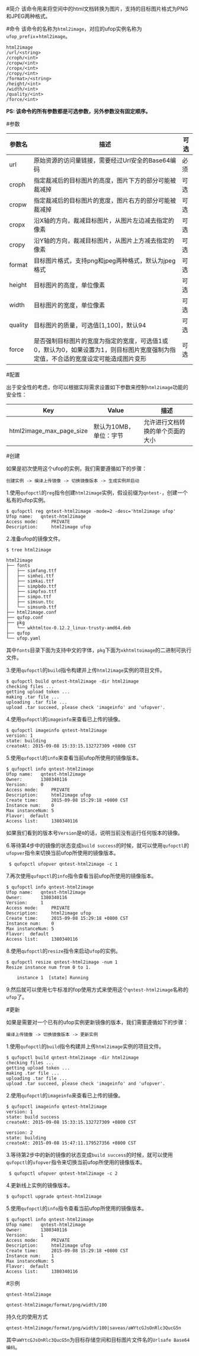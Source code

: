 #简介
该命令用来将空间中的html文档转换为图片，支持的目标图片格式为PNG和JPEG两种格式。

#命令
该命令的名称为`html2image`，对应的ufop实例名称为`ufop_prefix`+`html2image`。

```
html2image
/url/<string>
/croph/<int>
/cropw/<int>
/cropx/<int>
/cropy/<int>
/format>/<string>
/height/<int>
/width/<int>
/quality/<int>
/force/<int>
```

**PS: 该命令的所有参数都是可选参数，另外参数没有固定顺序。**

#参数

|参数名|描述|可选|
|--------|----------|----------|
|url|原始资源的访问量链接，需要经过Url安全的Base64编码|必须|
|croph|指定裁减后的目标图片的高度，图片下方的部分可能被裁减掉|可选|
|cropw|指定裁减后的目标图片的宽度，图片右方的部分可能被裁减掉|可选|
|cropx|沿X轴的方向，裁减目标图片，从图片左边减去指定的像素|可选|
|cropy|沿Y轴的方向，裁减目标图片，从图片上方减去指定的像素|可选|
|format|目标图片格式，支持png和jpeg两种格式，默认为jpeg格式|可选|
|height|目标图片的高度，单位像素|可选|
|width|目标图片的宽度，单位像素|可选|
|quality|目标图片的质量，可选值[1,100]，默认94|可选|
|force|是否强制目标图片的宽度为指定的宽度，可选值1或0，默认为0，如果设置为1，则目标图片宽度强制为指定值，不合适的宽度设定可能造成图片变形|可选|

#配置

出于安全性的考虑，你可以根据实际需求设置如下参数来控制`html2image`功能的安全性：

|Key|Value|描述|
|------------|-----------|-------------|
|html2image_max_page_size|默认为10MB，单位：字节|允许进行文档转换的单个页面的大小|

#创建

如果是初次使用这个ufop的实例，我们需要遵循如下的步骤：

```
创建实例 -> 编译上传镜像 -> 切换镜像版本 -> 生成实例并启动
```

1.使用`qufopctl`的`reg`指令创建`html2image`实例，假设前缀为`qntest-`，创建一个私有的ufop实例。

```
$ qufopctl reg qntest-html2image -mode=2 -desc='html2image ufop'
Ufop name:	 qntest-html2image
Access mode:	 PRIVATE
Description:	 html2image ufop
```

2.准备ufop的镜像文件。

```
$ tree html2image

html2image
├── fonts
│   ├── simfang.ttf
│   ├── simhei.ttf
│   ├── simkai.ttf
│   ├── simpbdo.ttf
│   ├── simpfxo.ttf
│   ├── simpo.ttf
│   ├── simsun.ttc
│   └── simsunb.ttf
├── html2image.conf
├── qufop.conf
├── pkg
│   └── wkhtmltox-0.12.2_linux-trusty-amd64.deb
├── qufop
└── ufop.yaml
```

其中`fonts`目录下面为支持中文的字体，`pkg`下面为`xkhtmltoimage`的二进制可执行文件。

3.使用`qufopctl`的`build`指令构建并上传`html2image`实例的项目文件。

```
$ qufopctl build qntest-html2image -dir html2image
checking files ...
getting upload token ...
making .tar file ...
uploading .tar file ...
upload .tar succeed, please check 'imageinfo' and 'ufopver'.
```

4.使用`qufopctl`的`imageinfo`来查看已上传的镜像。

```
$ qufopctl imageinfo qntest-html2image
version: 1
state: building
createAt: 2015-09-08 15:33:15.132727309 +0800 CST
```

5.使用`qufopctl`的`info`来查看当前ufop所使用的镜像版本。

```
$ qufopctl info qntest-html2image
Ufop name:	 qntest-html2image
Owner:		 1380340116
Version:	 0
Access mode:	 PRIVATE
Description:	 html2image ufop
Create time:	 2015-09-08 15:29:18 +0800 CST
Instance num:	 0
Max instanceNum: 5
Flavor:	 default
Access list:	 1380340116
```

如果我们看到的版本号`Version`是`0`的话，说明当前没有运行任何版本的镜像。

6.等待第4步中的镜像的状态变成`build success`的时候，就可以使用`qufopctl`的`ufopver`指令来切换当前ufop所使用的镜像版本。

```
 $ qufopctl ufopver qntest-html2image -c 1
```

7.再次使用`qufopctl`的`info`指令查看当前ufop所使用的镜像版本。

```
$ qufopctl info qntest-html2image
Ufop name:	 qntest-html2image
Owner:		 1380340116
Version:	 1
Access mode:	 PRIVATE
Description:	 html2image ufop
Create time:	 2015-09-08 15:29:18 +0800 CST
Instance num:	 0
Max instanceNum: 5
Flavor:	 default
Access list:	 1380340116
```

8.使用`qufopctl`的`resize`指令来启动`ufop`的实例。

```
$ qufopctl resize qntest-html2image -num 1
Resize instance num from 0 to 1.

	instance 1	[state] Running
```

9.然后就可以使用七牛标准的fop使用方式来使用这个`qntest-html2image`名称的`ufop`了。

#更新

如果是需要对一个已有的ufop实例更新镜像的版本，我们需要遵循如下的步骤：

```
编译上传镜像 -> 切换镜像版本 -> 更新实例
```

1.使用`qufopctl`的`build`指令构建并上传`html2image`实例的项目文件。

```
$ qufopctl build qntest-html2image -dir html2image
checking files ...
getting upload token ...
making .tar file ...
uploading .tar file ...
upload .tar succeed, please check 'imageinfo' and 'ufopver'.
```

2.使用`qufopctl`的`imageinfo`来查看已上传的镜像。

```
$ qufopctl imageinfo qntest-html2image
version: 1
state: build success
createAt: 2015-09-08 15:33:15.132727309 +0800 CST

version: 2
state: building
createAt: 2015-09-08 15:47:11.179527356 +0800 CST
```

3.等待第2步中的新的镜像的状态变成`build success`的时候，就可以使用`qufopctl`的`ufopver`指令来切换当前ufop所使用的镜像版本。

```
 $ qufopctl ufopver qntest-html2image -c 2
```

4.更新线上实例的镜像版本。

```
$ qufopctl upgrade qntest-html2image
```

5.使用`qufopctl`的`info`指令查看当前ufop所使用的镜像版本。

```
$ qufopctl info qntest-html2image
Ufop name:	 qntest-html2image
Owner:		 1380340116
Version:	 1
Access mode:	 PRIVATE
Description:	 html2image ufop
Create time:	 2015-09-08 15:29:18 +0800 CST
Instance num:	 1
Max instanceNum: 5
Flavor:	 default
Access list:	 1380340116
```

#示例


```
qntest-html2image
```

```
qntest-html2image/format/png/width/100
```

持久化的使用方式

```
qntest-html2image/format/png/width/100|saveas/aWYtcGJsOnRlc3QucG5n
```

其中`aWYtcGJsOnRlc3QucG5n`为目标存储空间和目标图片文件名的`Urlsafe Base64编码`。

